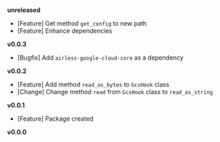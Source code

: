 
**unreleased**
- [Feature] Get method `get_config` to new path
- [Feature] Enhance dependencies

**v0.0.3**
- [Bugfix] Add `airless-google-cloud-core` as a dependency

**v0.0.2**
- [Feature] Add method `read_as_bytes` to `GcsHook` class
- [Change] Change method `read` from `GcsHook` class to `read_as_string`

**v0.0.1**
- [Feature] Package created

**v0.0.0**